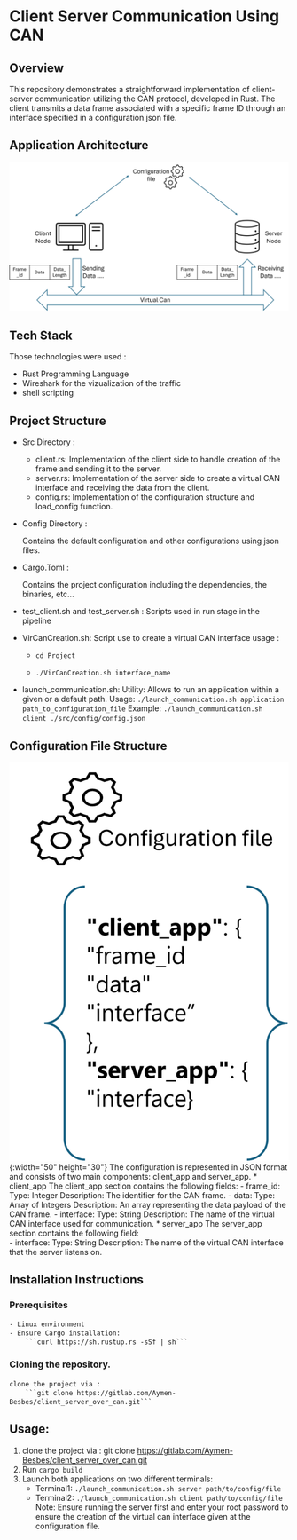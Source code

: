 # Client Server Communication Using CAN

## Overview
This repository demonstrates a straightforward implementation of client-server communication utilizing the CAN protocol, developed in Rust. 
The client transmits a data frame associated with a specific frame ID through an interface specified in a configuration.json file.

## Application Architecture
![plot](./architecture.png)

## Tech Stack
Those technologies were used :
- Rust Programming Language
- Wireshark for the vizualization of the traffic
- shell scripting

## Project Structure

* Src Directory :
    - client.rs: Implementation of the client side to handle creation of the frame and sending it to the server.
    - server.rs: Implementation of the server side to create a virtual CAN interface and receiving the data from the client.
    - config.rs: Implementation of the configuration structure and load_config function.

* Config Directory :

    Contains the default configuration and other configurations using json files.

* Cargo.Toml :

    Contains the project configuration including the dependencies, the binaries, etc...

* test_client.sh and test_server.sh :
    Scripts used in run stage in the pipeline

* VirCanCreation.sh:
    Script use to create a virtual CAN interface
    usage : 

    - ```cd Project```
    
    - ```./VirCanCreation.sh interface_name```

* launch_communication.sh:
    Utility: Allows to run an application within a given or a default path.
    Usage: 
        ```./launch_communication.sh application path_to_configuration_file```
    Example:
        ```./launch_communication.sh client ./src/config/config.json```

## Configuration File Structure
![Alt Text](configstructure.png){:width="50" height="30"}
The configuration is represented in JSON format and consists of two main components: client_app and server_app.
    * client_app
    The client_app section contains the following fields:
        - frame_id:
            Type: Integer
            Description: The identifier for the CAN frame. 
        - data:
            Type: Array of Integers
            Description: An array representing the data payload of the CAN frame.
        - interface:
            Type: String
            Description: The name of the virtual CAN interface used for communication.
    * server_app
    The server_app section contains the following field:        
        - interface:
            Type: String
            Description: The name of the virtual CAN interface that the server listens on. 


## Installation Instructions

### Prerequisites
    - Linux environment 
    - Ensure Cargo installation: 
        ```curl https://sh.rustup.rs -sSf | sh```

### Cloning the repository.
    clone the project via : 
        ```git clone https://gitlab.com/Aymen-Besbes/client_server_over_can.git```

## Usage:
1. clone the project via : git clone https://gitlab.com/Aymen-Besbes/client_server_over_can.git
2. Run ```cargo build```
3. Launch both applications on two different terminals:
    - Terminal1: ```./launch_communication.sh server path/to/config/file```
    - Terminal2: ```./launch_communication.sh client path/to/config/file```
    Note: Ensure running the server first and enter your root password to ensure the creation of the virtual can interface given at the configuration file.
